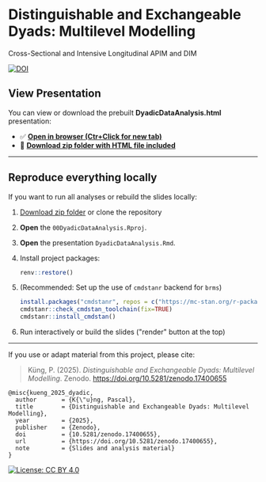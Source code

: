 # Distinguishable and Exchangeable Dyads: Multilevel Modelling
Cross-Sectional and Intensive Longitudinal APIM and DIM 

[![DOI](https://zenodo.org/badge/1079959998.svg)](https://doi.org/10.5281/zenodo.17400655)

## View Presentation

You can view or download the prebuilt **DyadicDataAnalysis.html** presentation:

- ✅ **[Open in browser (Ctr+Click for new tab)](https://pascal-kueng.github.io/05DyadicDataAnalysis/DyadicDataAnalysis.html)**
- 💾 **[Download zip folder with HTML file included](https://github.com/Pascal-Kueng/05DyadicDataAnalysis/releases/latest)**

---


## Reproduce everything locally

If you want to run all analyses or rebuild the slides locally:

1. [Download zip folder](https://github.com/Pascal-Kueng/05DyadicDataAnalysis/releases/latest) or clone the repository
2. **Open** the `00DyadicDataAnalysis.Rproj`.
3. **Open** the presentation `DyadicDataAnalysis.Rmd`.
4. Install project packages:
   ```r
   renv::restore()
   ```
5. (Recommended: Set up the use of `cmdstanr` backend for `brms`)

   ```r
   install.packages("cmdstanr", repos = c("https://mc-stan.org/r-packages/", getOption("repos")))
   cmdstanr::check_cmdstan_toolchain(fix=TRUE)
   cmdstanr::install_cmdstan()
   ```
6. Run interactively or build the slides ("render" button at the top)

---

If you use or adapt material from this project, please cite:

> Küng, P. (2025). *Distinguishable and Exchangeable Dyads: Multilevel Modelling*. Zenodo. https://doi.org/10.5281/zenodo.17400655

```{bibtex}
@misc{kueng_2025_dyadic,
  author       = {K{\"u}ng, Pascal},
  title        = {Distinguishable and Exchangeable Dyads: Multilevel Modelling},
  year         = {2025},
  publisher    = {Zenodo},
  doi          = {10.5281/zenodo.17400655},
  url          = {https://doi.org/10.5281/zenodo.17400655},
  note         = {Slides and analysis material}
}
```

[![License: CC BY 4.0](https://img.shields.io/badge/License-CC%20BY%204.0-lightgrey.svg)](https://creativecommons.org/licenses/by/4.0/)

